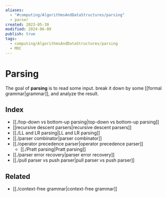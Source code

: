 ```yaml
---
aliases:
  - "#computing/AlgorithmsAndDataStructures/parsing"
  - parser
created: 2023-05-30
modified: 2024-06-09
publish: true
tags:
  - computing/AlgorithmsAndDataStructures/parsing
  - MOC
---
```


# Parsing

The goal of **parsing** is to read some input. break it down by some [[formal grammar|grammar]], and analyze the result.

## Index
- [[./top-down vs bottom-up parsing|top-down vs bottom-up parsing]]
- [[recursive descent parsers|recursive descent parsers]]
- [[./LL and LR parsing|LL and LR parsing]]
- [[./parser combinator|parser combinator]]
- [[./operator precedence parser|operator precedence parser]]
  - [[./Pratt parsing|Pratt parsing]]
- [[./parser error recovery|parser error recovery]]
- [[./pull parser vs push parser|pull parser vs push parser]]

## Related
- [[./context-free grammar|context-free grammar]]